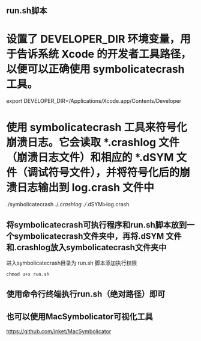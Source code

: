 ## run.sh脚本
# 设置了 DEVELOPER_DIR 环境变量，用于告诉系统 Xcode 的开发者工具路径，以便可以正确使用 symbolicatecrash 工具。
export DEVELOPER_DIR=/Applications/Xcode.app/Contents/Developer

# 使用 symbolicatecrash 工具来符号化崩溃日志。它会读取 *.crashlog 文件（崩溃日志文件）和相应的 *.dSYM 文件（调试符号文件），并将符号化后的崩溃日志输出到 log.crash 文件中
./symbolicatecrash ./*.crashlog ./*.dSYM>log.crash


## 将symbolicatecrash可执行程序和run.sh脚本放到一个symbolicatecrash文件夹中，再将.dSYM 文件和.crashlog放入symbolicatecrash文件夹中

进入symbolicatecrash目录为 run.sh 脚本添加执行权限
```
chmod u+x run.sh
```

## 使用命令行终端执行run.sh（绝对路径）即可


## 也可以使用MacSymbolicator可视化工具
https://github.com/inket/MacSymbolicator